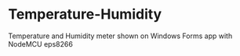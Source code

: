 # Temperature-Humidity
Temperature and Humidity meter shown on Windows Forms app with NodeMCU eps8266
